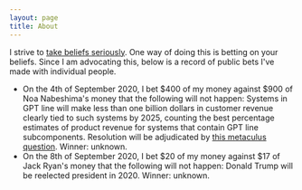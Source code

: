 ```yaml
---
layout: page
title: About
---
```


I strive to [take beliefs seriously](https://radimentary.wordpress.com/2018/01/18/singularity-mindset/). One way of doing this is betting on your beliefs. Since I am advocating this, below is a record of public bets I've made with individual people.

* On the 4th of September 2020, I bet \$400 of my money against \$900 of Noa Nabeshima's money that the following will not happen: Systems in GPT line will  make less than one billion dollars in customer revenue clearly tied to such systems by 2025, counting the best percentage estimates of product revenue for systems that contain GPT line subcomponents. Resolution will be adjudicated by [this metaculus question](https://www.metaculus.com/questions/5118/will-robin-hanson-win-a-bet-that-the-gpt-line-of-language-models-will-generate--1bn-in-customer-revenue-by-2025/). Winner: unknown. 
* On the 8th of September 2020, I bet \$20 of my money against \$17 of Jack Ryan's money that the following will not happen: Donald Trump will be reelected president in 2020. Winner: unknown. 